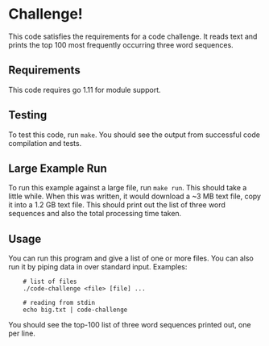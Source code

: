 # Challenge!
This code satisfies the requirements for a code challenge. It reads text
and prints the top 100 most frequently occurring three word sequences.

## Requirements
This code requires go 1.11 for module support.

## Testing
To test this code, run `make`. You should see the output from successful code compilation and tests.

## Large Example Run
To run this example against a large file, run `make run`. This should
take a little while. When this was written, it would download a ~3 MB
text file, copy it into a 1.2 GB text file. This should print out the
list of three word sequences and also the total processing time taken.

## Usage
You can run this program and give a list of one or more files. You can also run it by piping data in over standard input.
Examples:

		# list of files
		./code-challenge <file> [file] ...
		
		# reading from stdin
		echo big.txt | code-challenge
		
You should see the top-100 list of three word sequences printed out, one
per line.

